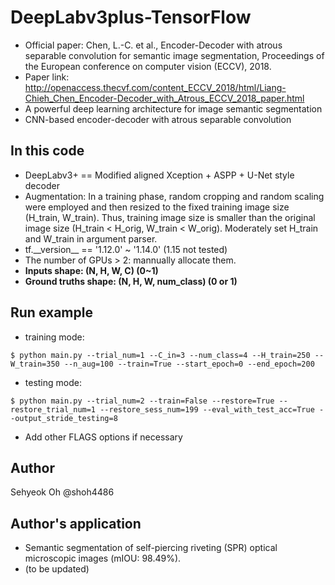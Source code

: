 # DeepLabv3plus-TensorFlow
- Official paper: Chen, L.-C. et al., Encoder-Decoder with atrous separable convolution for semantic image segmentation, Proceedings of the European conference on computer vision (ECCV), 2018.
- Paper link: http://openaccess.thecvf.com/content_ECCV_2018/html/Liang-Chieh_Chen_Encoder-Decoder_with_Atrous_ECCV_2018_paper.html
- A powerful deep learning architecture for image semantic segmentation
- CNN-based encoder-decoder with atrous separable convolution
## In this code
- DeepLabv3+ == Modified aligned Xception + ASPP + U-Net style decoder
- Augmentation: In a training phase, random cropping and random scaling were employed and then resized to the fixed training image size (H_train, W_train). Thus, training image size is smaller than the original image size (H_train < H_orig, W_train < W_orig). Moderately set H_train and W_train in argument parser.
- tf.\_\_version\_\_ == '1.12.0' ~ '1.14.0' (1.15 not tested)
- The number of GPUs > 2: mannually allocate them.
- **Inputs shape: (N, H, W, C) (0~1)**
- **Ground truths shape: (N, H, W, num_class) (0 or 1)**
## Run example
- training mode: 
```
$ python main.py --trial_num=1 --C_in=3 --num_class=4 --H_train=250 --W_train=350 --n_aug=100 --train=True --start_epoch=0 --end_epoch=200
```
- testing mode: 
```
$ python main.py --trial_num=2 --train=False --restore=True --restore_trial_num=1 --restore_sess_num=199 --eval_with_test_acc=True --output_stride_testing=8
```
- Add other FLAGS options if necessary
## Author
Sehyeok Oh @shoh4486
## Author's application
- Semantic segmentation of self-piercing riveting (SPR) optical microscopic images (mIOU: 98.49%).
- (to be updated)
